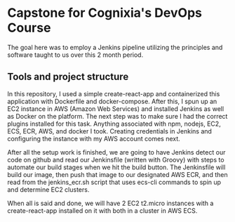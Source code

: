 # Capstone for Cognixia's DevOps Course

The goal here was to employ a Jenkins pipeline utilizing the principles and software taught to us over this 2 month period.

## Tools and project structure

In this repository, I used a simple create-react-app and containerized this application with Dockerfile and docker-compose. After this, I spun up an EC2
instance in AWS (Amazon Web Services) and installed Jenkins as well as Docker on the platform. The next step was to make sure I had the correct plugins installed
for this task. Anything associated with npm, nodejs, EC2, ECS, ECR, AWS, and docker I took. Creating credentials in Jenkins and configuring the instance with my AWS account comes next.

After all the setup work is finished, we are going to have Jenkins detect our code on github and read our Jenkinsfile (written with Groovy) with steps to automate our build stages when we hit the build button. The Jenkinsfile will build our image, then push that image to our designated AWS ECR, and then read from the jenkins_ecr.sh script that uses ecs-cli commands to spin up and determine EC2 clusters.

When all is said and done, we will have 2 EC2 t2.micro instances with a create-react-app installed on it with both in a cluster in AWS ECS.
